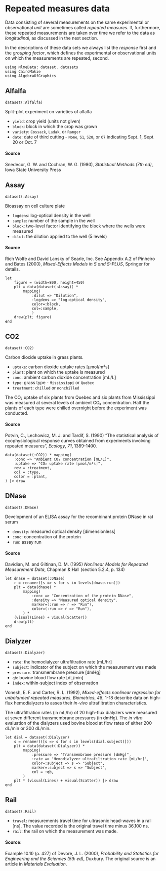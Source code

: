 # Repeated measures data

Data consisting of several measurements on the same experimental or observational *unit* are sometimes called *repeated measures*.
If, furthermore, these repeated measurements are taken over time we refer to the data as *longitudinal*, as discussed in the next section.

In the descriptions of these data sets we always list the *response* first and the *grouping factor*, which defines the experimental or observational units on which the measurements are repeated, second.

```@setup repeated
using NlmeData: dataset, datasets
using CairoMakie
using AlgebraOfGraphics
```

## Alfalfa

```@example repeated
dataset(:Alfalfa)
```
Split-plot experiment on varieties of alfalfa
- `yield`: crop yield (units not given)
- `block`: block in which the crop was grown
- `variety`: `Cossack`, `Ladak`, or `Ranger`
- `date`: date of third cutting - `None`, `S1`, `S20`, or `O7` indicating Sept. 1, Sept. 20 or Oct. 7

#### Source
Snedecor, G. W. and Cochran, W. G. (1980), *Statistical Methods (7th ed)*, Iowa State University Press

## Assay
```@example repeated
dataset(:Assay)
```
Bioassay on cell culture plate
- `logdens`: log-optical density in the well
- `sample`: number of the sample in the well
- `block`: two-level factor identifying the block where the wells were measured
- `dilut`: the dilution applied to the well (5 levels)

#### Source
Rich Wolfe and David Lansky of Searle, Inc.
See Appendix A.2 of Pinheiro and Bates (2000), *Mixed-Effects Models in S and S-PLUS*, Springer for details.

```@example repeated
let
    figure = (width=800, height=450)
    plt = data(dataset(:Assay)) * 
        mapping(
            :dilut => "Dilution",
            :logdens => "log-optical density", 
            color=:block, 
            col=:sample,
            )
    draw(plt; figure)
end
```

## CO2

```@example repeated
dataset(:CO2)
```
Carbon dioxide uptake in grass plants.
- `uptake`: carbon dioxide uptake rates [μmol/m²s]
- `plant`: plant on which the uptake is measured
- `conc`: ambient carbon dioxide concentration [mL/L]
- `type`: grass type - `Mississippi` or `Quebec`
- `treatment`: `chilled` or `nonchilled`

The CO₂ uptake of six plants from Quebec and six plants from Mississippi was measured at several levels of ambient CO₂ concentration.
Half the plants of each type were chilled overnight before the experiment was conducted.

#### Source
Potvin, C., Lechowicz, M. J. and Tardif, S. (1990) “The statistical analysis of ecophysiological response curves obtained from experiments involving repeated measures”, *Ecology*, *71*, 1389-1400.

```@example repeated
data(dataset(:CO2)) * mapping(
    :conc => "Ambient CO₂ concentration [mL/L]",
    :uptake => "CO₂ uptake rate [μmol/m²s]",
    row = :treatment,
    col = :type,
    color = :plant,
) |> draw
```

## DNase
```@example repeated
dataset(:DNase)
```
Development of an ELISA assay for the recombinant protein DNase in rat serum
- `density`: measured optical density [dimensionless]
- `conc`: concentration of the protein
- `run`: assay run

#### Source
Davidian, M. and Giltinan, D. M. (1995) *Nonlinear Models for Repeated Measurement Data*, Chapman & Hall (section 5.2.4, p. 134)

```@example repeated
let dnase = dataset(:DNase)
    r = renamer([s => s for s in levels(dnase.run)])
    plt = data(dnase) *
        mapping(
            :conc => "Concentration of the protein DNase",
            :density => "Measured optical density",
            marker=(:run => r => "Run"),
            color=(:run => r => "Run"),
        ) *
    (visual(Lines) + visual(Scatter))
    draw(plt)
end
```
## Dialyzer
```@example repeated
dataset(:Dialyzer)
```
- `rate`: the hemodialyzer ultrafiltration rate [mL/hr]
- `subject`: indicator of the subject on which the measurement was made
- `pressure`: transmembrane pressure [dmHg]
- `qb`: bovine blood flow rate [dL/min]
- `index`: within-subject index of observation

Vonesh, E. F. and Carter, R. L. (1992), *Mixed-effects nonlinear regression for unbalanced repeated measures*, _Biometrics_, *48*, 1-18
describe data on high-flux hemodialyzers to asses their *in-vivo* ultrafiltration characteristics.

The ultrafiltration rates (in mL/hr) of 20 high-flux dialyzers were measured at seven different transmembrane pressures (in dmHg).
The _in vitro_ evaluation of the dialyzers used bovine blood at flow rates of either 200 dL/min or 300 dL/min.

```@example repeated
let dial = dataset(:Dialyzer)
    s = renamer(([s => s for s in levels(dial.subject)]))
    plt = data(dataset(:Dialyzer)) *
        mapping(
            :pressure => "Transmembrane pressure [dmHg]",
            :rate => "Hemodialyzer ultrafiltration rate [mL/hr]",
            color=:subject => s => "Subject",
            marker=:subject => s => "Subject",
            col = :qb,
        )
    plt * (visual(Lines) + visual(Scatter)) |> draw
end
```

## Rail

```@example repeated
dataset(:Rail)
```
- `travel`: measurements travel time for ultrasonic head-waves in a rail [ns].  The value recorded is the original travel time minus 36,100 ns.
- `rail`: the rail on which the measurement was made.

#### Source:
Example 10.10 (p. 427) of Devore, J. L. (2000), *Probability and Statistics for Engineering and the Sciences (5th ed)*, Duxbury.  The original source is an article in *Materials Evaluation*.
